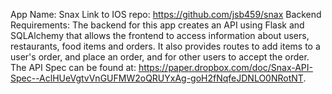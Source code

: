 App Name: Snax
Link to IOS repo: https://github.com/jsb459/snax
Backend Requirements: The backend for this app creates an API using Flask and
    SQLAlchemy that allows the frontend to access information about users, restaurants,
    food items and orders. It also provides routes to add items to a user's order, and
    place an order, and for other users to accept the order. The API Spec can be found at:         https://paper.dropbox.com/doc/Snax-API-Spec--AclHUeVgtvVnGUFMW2oQRUYxAg-goH2fNqfeJDNLO0NRotNT.
   
    
